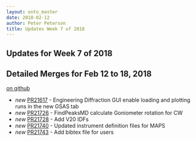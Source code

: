 ```yaml
---
layout: onto_master
date: 2018-02-12
author: Peter Peterson
title: Updates Week 7 of 2018
---
```

Updates for Week 7 of 2018
--------------------------

Detailed Merges for Feb 12 to 18, 2018
--------------------------------------
[on github](https://github.com/mantidproject/mantid/pulls?q=is%3Apr+merged%3A2018-02-13..2018-02-18)

* *new* [PR21617](https://github.com/mantidproject/mantid/pull/21617) - Engineering Diffraction GUI enable loading and plotting runs in the new GSAS tab
* *new* [PR21726](https://github.com/mantidproject/mantid/pull/21726) - FindPeaksMD calculate Goniometer rotation for CW
* *new* [PR21728](https://github.com/mantidproject/mantid/pull/21728) - Add V20 IDFs
* *new* [PR21740](https://github.com/mantidproject/mantid/pull/21740) - Updated instrument definition files for MAPS
* *new* [PR21743](https://github.com/mantidproject/mantid/pull/21743) - Add bibtex file for users
